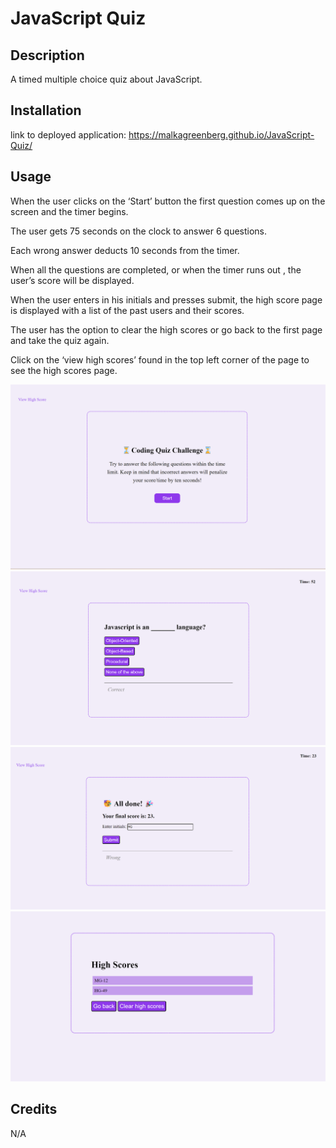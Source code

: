 # JavaScript Quiz 

## Description
A timed multiple choice quiz about JavaScript. 

## Installation
link to deployed application: https://malkagreenberg.github.io/JavaScript-Quiz/

## Usage
When the user clicks on the ‘Start’ button the first question comes up on the screen and the timer begins. 

The user gets 75 seconds on the clock to answer 6 questions. 

Each wrong answer deducts 10 seconds from the timer. 

When all the questions are completed, or when the timer runs out , the user’s score will be displayed.

When the user enters in his initials and presses submit, the high score page is displayed with a list of the past users and their scores. 

The user has the option to clear the high scores or go back to the first page and take the quiz again. 

Click on the ‘view high scores’ found in the top left corner of the page to see the high scores page.

![screenshot](assets/images/screenshot-1.png)   
![screenshot](assets/images/screenshot-2.png)  
![screenshot](assets/images/screenshot-3.png)   
![screenshot](assets/images/screenshot-4.png)   


## Credits

N/A


